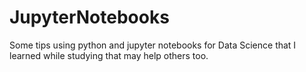 # JupyterNotebooks

Some tips using python and jupyter notebooks for Data Science that I learned while studying that may help others too.
